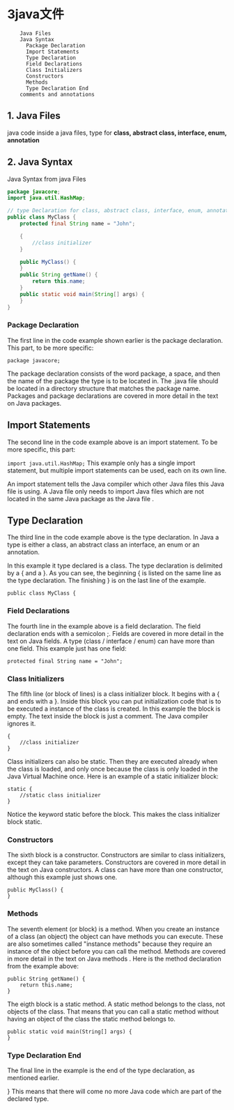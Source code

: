 # 3java文件
		Java Files
		Java Syntax
		  Package Declaration
		  Import Statements
		  Type Declaration
		  Field Declarations
		  Class Initializers
		  Constructors
		  Methods
		  Type Declaration End
		comments and annotations

## 1. Java Files

java code inside a java files, type for  **class, abstract class, interface, enum, annotation**

## 2. Java Syntax

 Java Syntax from java Files

```java
package javacore;
import java.util.HashMap;

// type Declaration for class, abstract class, interface, enum, annotation
public class MyClass {
    protected final String name = "John";

    {
        //class initializer
    }

    public MyClass() {
    }
    public String getName() {
        return this.name;
    }
    public static void main(String[] args) {
    }
}
```


### Package Declaration
The first line in the code example shown earlier is the package declaration. This part, to be more specific:

`package javacore;`

The package declaration consists of the word package, a space, and then the name of the package the type is to be located in. The .java file should be located in a directory structure that matches the package name. Packages and package declarations are covered in more detail in the text on Java packages.

## Import Statements
The second line in the code example above is an import statement. To be more specific, this part:

`import java.util.HashMap;`
This example only has a single import statement, but multiple import statements can be used, each on its own line.

An import statement tells the Java compiler which other Java files this Java file is using. A Java file only needs to import Java files which are not located in the same Java package as the Java file .

## Type Declaration
The third line in the code example above is the type declaration. In Java a type is either a class, an abstract class an interface, an enum or an annotation.

In this example it type declared is a class. The type declaration is delimited by a { and a }. As you can see, the beginning { is listed on the same line as the type declaration. The finishing } is on the last line of the example.

`public class MyClass {`

### Field Declarations
The fourth line in the example above is a field declaration. The field declaration ends with a semicolon ;. Fields are covered in more detail in the text on Java fields. A type (class / interface / enum) can have more than one field. This example just has one field:


`protected final String name = "John";`
### Class Initializers
The fifth line (or block of lines) is a class initializer block. It begins with a { and ends with a }. Inside this block you can put initialization code that is to be executed a instance of the class is created. In this example the block is empty. The text inside the block is just a comment. The Java compiler ignores it.

```
{
    //class initializer
}
```
Class initializers can also be static. Then they are executed already when the class is loaded, and only once because the class is only loaded in the Java Virtual Machine once. Here is an example of a static initializer block:

```
static {
    //static class initializer
}
```
Notice the keyword static before the block. This makes the class initializer block static.

### Constructors
The sixth block is a constructor. Constructors are similar to class initializers, except they can take parameters. Constructors are covered in more detail in the text on Java constructors. A class can have more than one constructor, although this example just shows one.
```
public MyClass() {
}
```
### Methods
The seventh element (or block) is a method. When you create an instance of a class (an object) the object can have methods you can execute. These are also sometimes called "instance methods" because they require an instance of the object before you can call the method. Methods are covered in more detail in the text on Java methods . Here is the method declaration from the example above:
```
public String getName() {
    return this.name;
}
```
The eigth block is a static method. A static method belongs to the class, not objects of the class. That means that you can call a static method without having an object of the class the static method belongs to.
```
public static void main(String[] args) {
}
```
### Type Declaration End
The final line in the example is the end of the type declaration, as mentioned earlier.

}
This means that there will come no more Java code which are part of the declared type.
